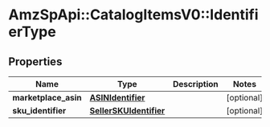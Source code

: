 # AmzSpApi::CatalogItemsV0::IdentifierType

## Properties
Name | Type | Description | Notes
------------ | ------------- | ------------- | -------------
**marketplace_asin** | [**ASINIdentifier**](ASINIdentifier.md) |  | [optional] 
**sku_identifier** | [**SellerSKUIdentifier**](SellerSKUIdentifier.md) |  | [optional] 

